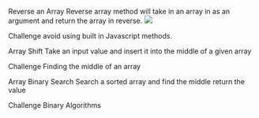 Reverse an Array
Reverse array method will take in an array in as an argument and return the array in reverse.
<img src = "C:\Users\Aaron Meade\codefellows\401n5\data-structures-and-algorithms\arrays\assets\Binary_search.JPG" ></img>

Challenge
avoid using built in Javascript methods.

Array Shift
Take an input value and insert it into the middle of a given array

Challenge 
Finding the middle of an array

Array Binary Search
Search a sorted array and find the middle return the value

Challenge
Binary Algorithms